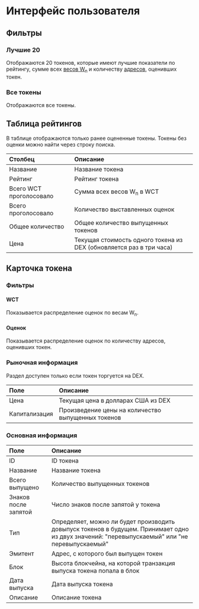 # Интерфейс пользователя

## Фильтры

### Лучшие 20

Отображаются 20 токенов, которые имеют лучшие показатели по рейтингу, сумме всех [весов W<sub>n</sub>](/waves-token-rating/rating-formula.md) и количеству [адресов](/blockchain/address.md), оценивших токен.

### Все токены

Отображаются все токены.

## Таблица рейтингов

В таблице отображаются только ранее оцененные токены. Токены без оценки можно найти через строку поиска.

| Столбец | Описание |
| :--- | :--- |
| Название | Название токена |
| Рейтинг | Рейтинг токена |
| Всего WCT проголосовало | Сумма всех весов W<sub>n</sub> в WCT |
| Всего проголосовало | Количество выставленных оценок |
| Общее количество | Общее количество выпущенных токенов |
| Цена | Текущая стоимость одного токена из DEX (обновляется раз в три часа) |

## Карточка токена

### Фильтры

#### WCT

Показывается распределение оценок по весам W<sub>n</sub>.

#### Оценок

Показывается распределение оценок по количеству адресов, оценивших токен.

### Рыночная информация

Раздел доступен только если токен торгуется на DEX.

| Поле | Описание |
| :--- | :--- |
| Цена | Текущая цена в долларах США из DEX |
| Капитализация | Произведение цены на количество выпущенных токенов |

### Основная информация

| Поле | Описание |
| :--- | :--- |
| ID | ID токена |
| Название | Название токена |
| Всего выпущено | Количество выпущенных токенов |
| Знаков после запятой | Число  знаков после запятой у токена |
| Тип | Определяет, можно ли будет производить довыпуск токенов в будущем. Принимает одно из двух значений: "перевыпускаемый" или "не перевыпускаемый" |
| Эмитент | Адрес, с которого был выпущен токен |
| Блок | Высота блокчейна, на которой транзакция выпуска токена попала в блок |
| Дата выпуска | Дата выпуска токена |
| Описание | Описание токена |
